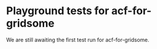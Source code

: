# Playground tests for acf-for-gridsome
We are still awaiting the first test run for acf-for-gridsome.
